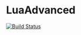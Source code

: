 # LuaAdvanced

[![Build Status](https://travis-ci.com/szymski/LuaAdvanced.svg?token=QEyFxc2s7zxb6tuL9gwa&branch=master)](https://travis-ci.com/szymski/LuaAdvanced)
